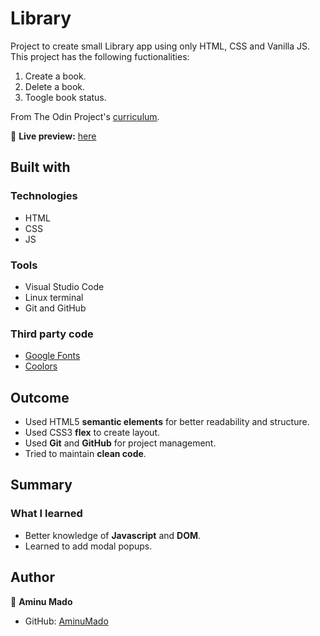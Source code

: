 
# Library

Project to create small Library app using only HTML, CSS and Vanilla JS.
This project has the following fuctionalities:
1. Create a book.
2. Delete a book.
3. Toogle book status.

From The Odin Project's [curriculum](https://www.theodinproject.com/courses/javascript/lessons/library).

🔗 **Live preview:** [here](https://aminumado.github.io/Library/)

## Built with

### Technologies

* HTML
* CSS
* JS

### Tools

* Visual Studio Code
* Linux terminal
* Git and GitHub

### Third party code

* [Google Fonts](https://fonts.google.com/)
* [Coolors](https://coolors.co/)

## Outcome

* Used HTML5 **semantic elements** for better readability and structure.
* Used CSS3 **flex** to create layout.
* Used **Git** and **GitHub** for project management.
* Tried to maintain **clean code**.

## Summary

### What I learned

* Better knowledge of **Javascript** and **DOM**.
* Learned to add modal popups.

## Author

👤 **Aminu Mado**
* GitHub: [AminuMado](https://github.com/aminumado)
